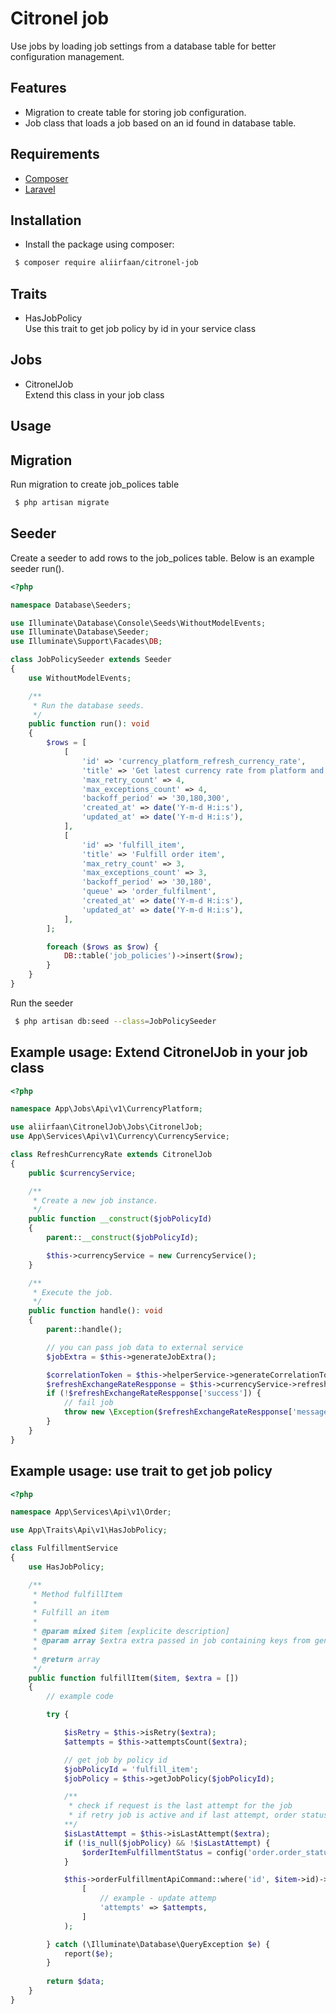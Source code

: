 # Citronel job

Use jobs by loading job settings from a database table for better configuration management.

## Features
* Migration to create table for storing job configuration.
* Job class that loads a job based on an id found in database table.

## Requirements

* [Composer](https://getcomposer.org/)
* [Laravel](http://laravel.com/)

## Installation

* Install the package using composer:

```bash
 $ composer require aliirfaan/citronel-job
```

## Traits
* HasJobPolicy  
Use this trait to get job policy by id in your service class

## Jobs
* CitronelJob  
Extend this class in your job class

## Usage

## Migration

Run migration to create job_polices table

```bash
 $ php artisan migrate
```
## Seeder

Create a seeder to add rows to the job_polices table. Below is an example seeder run().

```php
<?php

namespace Database\Seeders;

use Illuminate\Database\Console\Seeds\WithoutModelEvents;
use Illuminate\Database\Seeder;
use Illuminate\Support\Facades\DB;

class JobPolicySeeder extends Seeder
{
    use WithoutModelEvents;

    /**
     * Run the database seeds.
     */
    public function run(): void
    {
        $rows = [
            [
                'id' => 'currency_platform_refresh_currency_rate',
                'title' => 'Get latest currency rate from platform and update local currency table',
                'max_retry_count' => 4,
                'max_exceptions_count' => 4,
                'backoff_period' => '30,180,300',
                'created_at' => date('Y-m-d H:i:s'),
                'updated_at' => date('Y-m-d H:i:s'),
            ],
            [
                'id' => 'fulfill_item',
                'title' => 'Fulfill order item',
                'max_retry_count' => 3,
                'max_exceptions_count' => 3,
                'backoff_period' => '30,180',
                'queue' => 'order_fulfilment',
                'created_at' => date('Y-m-d H:i:s'),
                'updated_at' => date('Y-m-d H:i:s'),
            ],
        ];

        foreach ($rows as $row) {
            DB::table('job_policies')->insert($row);
        }
    }
}

```
Run the seeder

```bash
 $ php artisan db:seed --class=JobPolicySeeder
```

## Example usage: Extend CitronelJob in your job class

```php
<?php

namespace App\Jobs\Api\v1\CurrencyPlatform;

use aliirfaan\CitronelJob\Jobs\CitronelJob;
use App\Services\Api\v1\Currency\CurrencyService;

class RefreshCurrencyRate extends CitronelJob
{
    public $currencyService;

    /**
     * Create a new job instance.
     */
    public function __construct($jobPolicyId)
    {
        parent::__construct($jobPolicyId);

        $this->currencyService = new CurrencyService();
    }

    /**
     * Execute the job.
     */
    public function handle(): void
    {
        parent::handle();

        // you can pass job data to external service
        $jobExtra = $this->generateJobExtra();

        $correlationToken = $this->helperService->generateCorrelationToken();
        $refreshExchangeRateRespponse = $this->currencyService->refreshExchangeRate($correlationToken, $jobExtra);
        if (!$refreshExchangeRateRespponse['success']) {
            // fail job
            throw new \Exception($refreshExchangeRateRespponse['message']);
        }
    }
}

```
## Example usage: use trait to get job policy

```php
<?php

namespace App\Services\Api\v1\Order;

use App\Traits\Api\v1\HasJobPolicy;

class FulfillmentService
{
    use HasJobPolicy;

    /**
     * Method fulfillItem
     *
     * Fulfill an item
     *
     * @param mixed $item [explicite description]
     * @param array $extra extra passed in job containing keys from generateJobExtra()
     *
     * @return array
     */
    public function fulfillItem($item, $extra = [])
    {
        // example code

        try {

            $isRetry = $this->isRetry($extra);
            $attempts = $this->attemptsCount($extra);

            // get job by policy id
            $jobPolicyId = 'fulfill_item';
            $jobPolicy = $this->getJobPolicy($jobPolicyId);

            /**
             * check if request is the last attempt for the job
             * if retry job is active and if last attempt, order status is set to unfulfilled, else order status is processing_retry
            **/
            $isLastAttempt = $this->isLastAttempt($extra);
            if (!is_null($jobPolicy) && !$isLastAttempt) {
                $orderItemFulfillmentStatus = config('order.order_status.processing_retry.status');
            }

            $this->orderFulfillmentApiCommand::where('id', $item->id)->update(
                [
                    // example - update attemp
                    'attempts' => $attempts,
                ]
            );

        } catch (\Illuminate\Database\QueryException $e) {
            report($e);
        }
        
        return $data;
    }
}

```